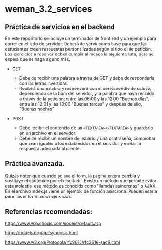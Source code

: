 # weman_3.2_services
## Práctica de servicios en el backend

En este repositorio se incluye un terminador de front end y un ejemplo para correr en el lado de servidor. Deberá de servir como base para que las estudiantes creen respuestas personalizadas según el tipo el de petición. Los ejercicios a resolver deben cumplir al menos la siguiente lista, pero se espera que se haga alguno más.

* GET
  * Debe de recibir una palabra a través de GET y debe de responderla con las letras invertidas.
  * Recibirá una palabra y responderá con el correspondiente saludo, dependiendo de la hora del servidor, y la palabra que haya recibido a través de la petición; entre las 06:00 y las 12:00 "Buenos días", entre las 12:01 y las 18:00 "Buenas tardes" y después de ello, "Buenas noches"

* POST
  * Debe recibir el contenido de un ```<TEXTAREA></TEXTAREA>``` y guardarlo en un archivo en el servidor.
  * Debe de recibir un nombre de usuario y una contraseña, comprobar que sean iguales a los establecidos en el servidor y enviar la respuesta adecuada al cliente.
  
## Práctica avanzada.

Quizás noten que cuando se usa el form, la página entera cambia y sustituye el contenido por el resultado. Existe un método que permite evitar esta molestia, ese método es conocido como "llamdas asíncronas" o AJAX. En el archivo index.js viene un ejemplo de función asíncrona. Pueden usarla para hacer los mismos ejercicios.
  
## Referencias recomendadas:

https://www.w3schools.com/nodejs/default.asp

https://nodejs.org/api/synopsis.html

https://www.w3.org/Protocols/rfc2616/rfc2616-sec9.html
